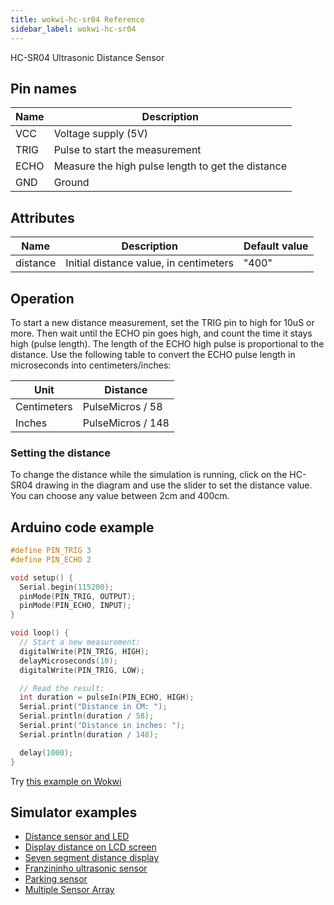 ```yaml
---
title: wokwi-hc-sr04 Reference
sidebar_label: wokwi-hc-sr04
---
```


HC-SR04 Ultrasonic Distance Sensor

<wokwi-hc-sr04 />

## Pin names

| Name | Description                                       |
| ---- | ------------------------------------------------- |
| VCC  | Voltage supply (5V)                               |
| TRIG | Pulse to start the measurement                    |
| ECHO | Measure the high pulse length to get the distance |
| GND  | Ground                                            |

## Attributes

| Name     | Description                            | Default value |
| -------- | -------------------------------------- | ------------- |
| distance | Initial distance value, in centimeters | "400"         |

## Operation

To start a new distance measurement, set the TRIG pin to high for 10uS or more. Then wait until the ECHO pin goes high,
and count the time it stays high (pulse length). The length of the ECHO high pulse is proportional to the distance. Use
the following table to convert the ECHO pulse length in microseconds into centimeters/inches:

| Unit        | Distance          |
| ----------- | ----------------- |
| Centimeters | PulseMicros / 58  |
| Inches      | PulseMicros / 148 |

### Setting the distance

To change the distance while the simulation is running, click on the HC-SR04 drawing in the diagram and use the slider
to set the distance value. You can choose any value between 2cm and 400cm.

## Arduino code example

```cpp
#define PIN_TRIG 3
#define PIN_ECHO 2

void setup() {
  Serial.begin(115200);
  pinMode(PIN_TRIG, OUTPUT);
  pinMode(PIN_ECHO, INPUT);
}

void loop() {
  // Start a new measurement:
  digitalWrite(PIN_TRIG, HIGH);
  delayMicroseconds(10);
  digitalWrite(PIN_TRIG, LOW);

  // Read the result:
  int duration = pulseIn(PIN_ECHO, HIGH);
  Serial.print("Distance in CM: ");
  Serial.println(duration / 58);
  Serial.print("Distance in inches: ");
  Serial.println(duration / 148);

  delay(1000);
}
```

Try [this example on Wokwi](https://wokwi.com/projects/304444938977804866)

## Simulator examples

- [Distance sensor and LED](https://wokwi.com/projects/290056311044833800)
- [Display distance on LCD screen](https://wokwi.com/projects/290043622233997832)
- [Seven segment distance display](https://wokwi.com/projects/295030553275532810)
- [Franzininho ultrasonic sensor](https://wokwi.com/projects/302020345098928648)
- [Parking sensor](https://wokwi.com/projects/290964046833779209)
- [Multiple Sensor Array](https://wokwi.com/projects/412101524873288705)
